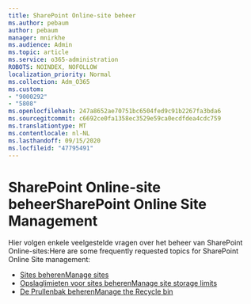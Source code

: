 ```yaml
---
title: SharePoint Online-site beheer
ms.author: pebaum
author: pebaum
manager: mnirkhe
ms.audience: Admin
ms.topic: article
ms.service: o365-administration
ROBOTS: NOINDEX, NOFOLLOW
localization_priority: Normal
ms.collection: Adm_O365
ms.custom:
- "9000292"
- "5808"
ms.openlocfilehash: 247a8652ae70751bc6504fed9c91b2267fa3bda6
ms.sourcegitcommit: c6692ce0fa1358ec3529e59ca0ecdfdea4cdc759
ms.translationtype: MT
ms.contentlocale: nl-NL
ms.lasthandoff: 09/15/2020
ms.locfileid: "47795491"
---
```

# <a name="sharepoint-online-site-management"></a><span data-ttu-id="9e53b-102">SharePoint Online-site beheer</span><span class="sxs-lookup"><span data-stu-id="9e53b-102">SharePoint Online Site Management</span></span>

<span data-ttu-id="9e53b-103">Hier volgen enkele veelgestelde vragen over het beheer van SharePoint Online-sites:</span><span class="sxs-lookup"><span data-stu-id="9e53b-103">Here are some frequently requested topics for SharePoint Online Site management:</span></span>

- [<span data-ttu-id="9e53b-104">Sites beheren</span><span class="sxs-lookup"><span data-stu-id="9e53b-104">Manage sites</span></span>](https://docs.microsoft.com/sharepoint/manage-sites-in-new-admin-center)
- [<span data-ttu-id="9e53b-105">Opslaglimieten voor sites beheren</span><span class="sxs-lookup"><span data-stu-id="9e53b-105">Manage site storage limits</span></span>](https://docs.microsoft.com/sharepoint/manage-site-collection-storage-limits)
- [<span data-ttu-id="9e53b-106">De Prullenbak beheren</span><span class="sxs-lookup"><span data-stu-id="9e53b-106">Manage the Recycle bin</span></span>](https://support.microsoft.com/office/8a6c2198-910e-42dc-9a9c-bc5bc4f327da)